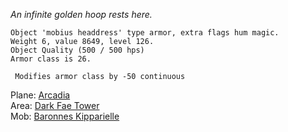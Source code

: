 *An infinite golden hoop rests here.*

`Object 'mobius headdress' type armor, extra flags hum magic.`  
`Weight 6, value 8649, level 126.`  
`Object Quality (500 / 500 hps)`  
`Armor class is 26.`  
  
` Modifies armor class by -50 continuous`

Plane: [Arcadia](:Category:Arcadia.md "wikilink")  
Area: [Dark Fae Tower](:Category:Dark_Fae_Tower.md "wikilink")  
Mob: [Baronnes Kipparielle](Baronnes_Kipparielle "wikilink")

